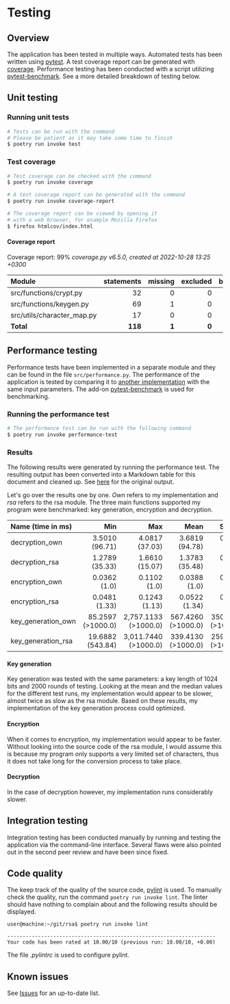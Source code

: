 # Testing

## Overview

The application has been tested in multiple ways. Automated tests has been written using [pytest](https://docs.pytest.org/en/7.1.x). A test coverage report can be generated with [coverage](https://coverage.readthedocs.io/en/6.5.0/). Performance testing has been conducted with a script utilizing [pytest-benchmark](https://github.com/ionelmc/pytest-benchmark). See a more detailed breakdown of testing below.

## Unit testing

### Running unit tests

```bash
# Tests can be run with the command
# Please be patient as it may take some time to finish
$ poetry run invoke test
```

### Test coverage

```bash
# Test coverage can be checked with the command
$ poetry run invoke coverage

# A test coverage report can be generated with the command
$ poetry run invoke coverage-report

# The coverage report can be viewed by opening it
# with a web browser, for example Mozilla Firefox
$ firefox htmlcov/index.html
```

#### Coverage report

Coverage report: 99%
*coverage.py v6.5.0, created at 2022-10-28 13:25 +0300*

| Module 	                 | statements |	missing | excluded | branches | partial | coverage |
| :------------------------- | ---------: | ------: | -------: | -------: | ------: | -------: |
| src/functions/crypt.py 	 |         32 |       0 |        0 |        8 |       0 |     100% |
| src/functions/keygen.py 	 |         69 |       1 |        0 |       16 |       1 |      98% |
| src/utils/character_map.py | 	       17 |       0 |        0 |        8 |       0 |     100% |
| **Total**                  |    **118** |   **1** |    **0** |   **32** |   **1** |  **99%** |

## Performance testing

Performance tests have been implemented in a separate module and they can be found in the file `src/performance.py`. The performance of the application is tested by comparing it to [another implementation](https://github.com/sybrenstuvel/python-rsa) with the same input parameters. The add-on [pytest-benchmark](https://pytest-benchmark.readthedocs.io/en/stable/index.html) is used for benchmarking.

### Running the performance test

```bash
# The performance test can be run with the following command
$ poetry run invoke performance-test
```

### Results

The following results were generated by running the performance test. The resulting output has been converted into a Markdown table for this document and cleaned up. See [here](misc/results.txt) for the original output.

Let's go over the results one by one. *Own* refers to my implementation and *rsa* refers to the rsa module. The three main functions supported my program were benchmarked: key generation, encryption and decryption.

| Name (time in ms)  |               Min |                  Max |               Mean |             StdDev |             Median |                IQR |  Outliers | Rounds |
| :----------------- | ----------------: | -------------------: | -----------------: | -----------------: | -----------------: | -----------------: | --------: | -----: |
| decryption_own     |  3.5010 (96.71)   |     4.0817 (37.03)   |   3.6819 (94.78)   |   0.0723 (9.82)    |   3.6698 (100.76)  |   0.0856 (574.31)  |   80;5    |    276 |
| decryption_rsa     |  1.2789 (35.33)   |     1.6610 (15.07)   |   1.3783 (35.48)   |   0.0538 (7.31)    |   1.3766 (37.80)   |   0.0579 (388.31)  |  178;16   |    550 |
| encryption_own     |  0.0362 (1.0)     |     0.1102 (1.0)     |   0.0388 (1.0)     |   0.0074 (1.0)     |   0.0364 (1.0)     |   0.0001 (1.0)     | 1971;3469 |  18924 |
| encryption_rsa     |  0.0481 (1.33)    |     0.1243 (1.13)    |   0.0522 (1.34)    |   0.0095 (1.29)    |   0.0489 (1.34)    |   0.0005 (3.29)    | 1867;2681 |  14554 |
| key_generation_own | 85.2597 (>1000.0) | 2,757.1133 (>1000.0) | 567.4260 (>1000.0) | 350.2357 (>1000.0) | 485.9986 (>1000.0) | 429.6248 (>1000.0) |  502;70   |   2000 |
| key_generation_rsa | 19.6882 (543.84)  | 3,011.7440 (>1000.0) | 339.4130 (>1000.0) | 259.2769 (>1000.0) | 275.5344 (>1000.0) | 293.3541 (>1000.0) |  413;74   |   2000 |

#### Key generation

Key generation was tested with the same parameters: a key length of 1024 bits and 2000 rounds of testing. Looking at the mean and the median values for the different test runs, my implementation would appear to be slower, almost twice as slow as the rsa module. Based on these results, my implementation of the key generation process could optimized.

#### Encryption

When it comes to encryption, my implementation would appear to be faster. Without looking into the source code of the rsa module, I would assume this is because my program only supports a very limited set of characters, thus it does not take long for the conversion process to take place.

#### Decryption

In the case of decryption however, my implementation runs considerably slower.

## Integration testing

Integration testing has been conducted manually by running and testing the application via the command-line interface. Several flaws were also pointed out in the second peer review and have been since fixed.

## Code quality

The keep track of the quality of the source code, [pylint](https://pypi.org/project/pylint/) is used. To manually check the quality, run the command `poetry run invoke lint`. The linter should have nothing to complain about and the following results should be displayed.

```
user@machine:~/git/rsa$ poetry run invoke lint

--------------------------------------------------------------------
Your code has been rated at 10.00/10 (previous run: 10.00/10, +0.00)
```

The file *.pylintrc* is used to configure pylint.

## Known issues

See [Issues](https://github.com/rikurauhala/rsa/issues) for an up-to-date list.
